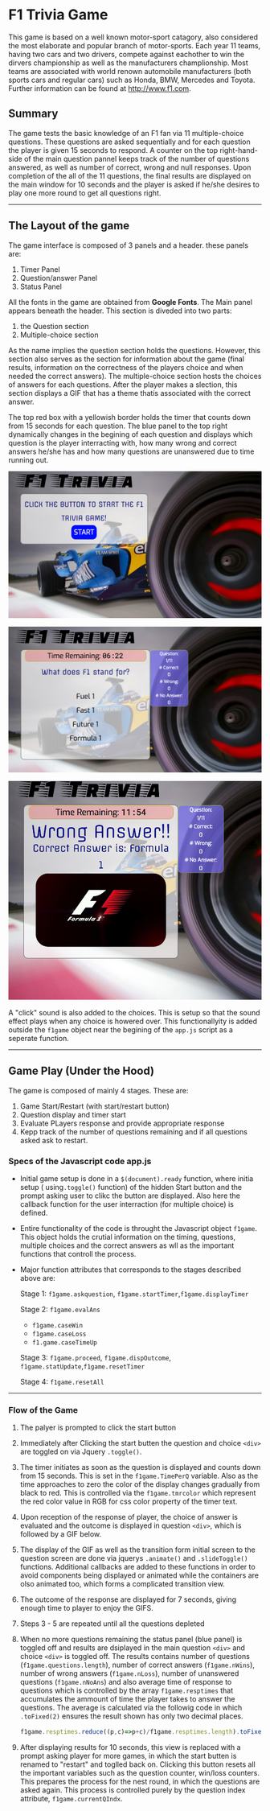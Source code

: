 # F1 Trivia Game
This game is based on a well known motor-sport catagory, also considered the most elaborate and popular branch of motor-sports. Each year 11 teams, having two cars and two drivers, compete against eachother to win the dirvers championship as well as the manufacturers champlionship. Most teams are associated with world renown automobile manufacturers (both sports cars and regular cars) such as Honda, BMW, Mercedes and Toyota. Further information can be found at http://www.f1.com.
## Summary
The game tests the basic knowledge of an F1 fan via 11 multiple-choice questions. These questions are asked sequentially and for each question the player is given 15 seconds to respond. A counter on the top right-hand-side of the main question pannel keeps track of the number of questions answered, as well as number of correct, wrong and null responses. Upon completion of the all of the 11 questions, the final results are displayed on the main window for 10 seconds and the player is asked if he/she desires to play one more round to get all questions right.
_____
## The Layout of the game
The game interface is composed of 3 panels and a header. these panels are:
1. Timer Panel
2. Question/answer Panel
3. Status Panel

All the fonts in the game are obtained from **Google Fonts**. The Main panel appears beneath the header. This section is diveded into two parts:
1. the Question section
2. Multiple-choice section

 As the name implies the question section holds the questions. However, this section also serves as the section for information about the game (final results, information on the correctness of the players choice and when needed the correct answers). The multiple-choice section hosts the choices of answers for each questions. After the player makes a slection, this section displays a GIF that has a theme thatis associated with the correct answer. 
 
 The top red box with a yellowish border holds the timer that counts down from 15 seconds for each question. The blue panel to the top right dynamically changes in the begining of each question and displays which question is the player interracting with, how many wrong and correct answers he/she has and how many questions are unanswered due to time running out. 

![Game Layout 1](assets/images/game_layout1.png)

![Game Layout 2](assets/images/game_Layout2.png)

![Game Layout 2](assets/images/game_Layout3.png)


A "click" sound is also added to the choices. This is setup so that the sound effect plays when any choice is howered over. This functionallyity is added outside the ```f1game``` object near the begining of the ```app.js``` script as a seperate function.
_____
## Game Play (Under the Hood)

The game is composed of mainly 4 stages. These are:
1. Game Start/Restart (with start/restart button)
2. Question display and timer start
3. Evaluate PLayers response and provide appropriate response
4. Kepp track of the number of questions remaining and if all questions asked ask to restart.

### Specs of the Javascript code **app.js**

* Initial game setup is done in a ```$(document).ready``` function, where initia setup ( using``.toggle()`` function) of the hidden Start button and the prompt asking user to clikc the button are displayed. Also here the callback function for the user interraction (for multiple choice) is defined.
*  Entire functionality of the code is throught the Javascript object ```f1game```. This object holds the crutial information on the timing, questions, multiple choices and the correct answers as wll as the important functions that controll the process. 
* Major function attributes that corresponds to the stages described above are:

    Stage 1: ```f1game.askquestion```, ```f1game.startTimer```,```f1game.displayTimer```
    
    Stage 2: ```f1game.evalAns```
    * ```f1game.caseWin```
    * ```f1game.caseLoss```
    * ```f1.game.caseTimeUp```
    
    Stage 3: ```f1game.proceed```, ```f1game.dispOutcome```, ```f1game.statUpdate```,```f1game.resetTimer```
    
    Stage 4: ```f1game.resetAll```
_____
### Flow of the Game
1. The palyer is prompted to click the start button
2. Immediately after Clicking the start butten the question and choice ```<div>``` are toggled on via Jquery ```.toggle()```.
3. The timer initiates as soon as the question is displayed and counts down from 15 seconds. This is set in the ```f1game.TimePerQ``` variable. Also as the time approaches to zero the color of the display changes gradually from black to red. This is controlled via the ```f1game.tmrcolor``` which represent the red color value in RGB for css color property of the timer text.
3. Upon reception of the response of player, the choice of answer is evaluated and the outcome is displayed in question ``<div>``, which is followed by a GIF below. 
4. The display of the GIF as well as the transition form initial screen to the question screen are done via jquerys ``.animate()`` and ``.slideToggle()`` functions. Additional callbacks are added to these functions in order to avoid components being displayed or animated while the containers are olso animated too, which forms a complicated transition view. 
5. The outcome of the response are displayed for 7 seconds, giving enough time to player to enjoy the GIFS. 
6. Steps 3 - 5 are repeated until all the questions depleted
7. When no more questions remaining the status panel (blue panel) is toggled off and results are dsiplayed in the main question `<div>` and choice ``<div>`` is toggled off.  The results contains number of questions (`f1game.questions.length`), number of correct answers (`f1game.nWins`), number of wrong answers (`f1game.nLoss`), number of unanswered questions (`f1game.nNoAns`) and also average time of response to questions which is controlled by the array `f1game.resptimes` that accumulates the ammount of time the player takes to answer the questions. The average is calculated via the followig code in which `.toFixed(2)` ensures the result shown has only two decimal places.

    ``` javascript
    f1game.resptimes.reduce((p,c)=>p+c)/f1game.resptimes.length).toFixed(2)
    ```

8. After displaying results for 10 seconds, this view is replaced with a prompt asking player for more games, in which the start butten is renamed to "restart" and toglled back on. Clicking this button resets all the important variables such as the question counter, win/loss counters. This prepares the process for the nest round, in which the questions are asked again. This process is controlled purely by the question index attribute, ```f1game.currentQIndx```.

